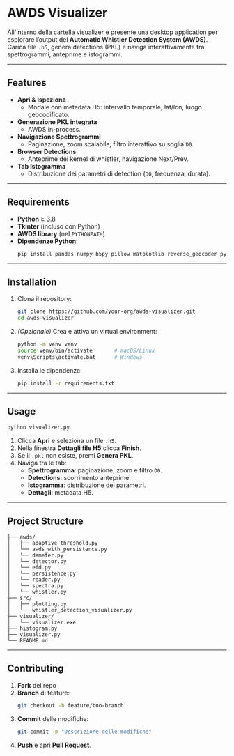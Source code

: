 # AWDS Visualizer

All'interno della cartella visualizer è presente una desktop application per esplorare l’output del **Automatic Whistler Detection System (AWDS)**.  
Carica file `.h5`, genera detections (PKL) e naviga interattivamente tra spettrogrammi, anteprime e istogrammi.

---

## Features

- **Apri & Ispeziona**  
  - Modale con metadata H5: intervallo temporale, lat/lon, luogo geocodificato.  
- **Generazione PKL integrata**  
  - AWDS in-process.  
- **Navigazione Spettrogrammi**  
  - Paginazione, zoom scalabile, filtro interattivo su soglia `D0`.  
- **Browser Detections**  
  - Anteprime dei kernel di whistler, navigazione Next/Prev.  
- **Tab Istogramma**  
  - Distribuzione dei parametri di detection (`D0`, frequenza, durata).  

---

## Requirements

- **Python** ≥ 3.8  
- **Tkinter** (incluso con Python)  
- **AWDS library** (nel `PYTHONPATH`)  
- **Dipendenze Python**:  
  ```bash
  pip install pandas numpy h5py pillow matplotlib reverse_geocoder pycountry_convert tqdm joblib
  ```

---

## Installation

1. Clona il repository:
   ```bash
   git clone https://github.com/your-org/awds-visualizer.git
   cd awds-visualizer
   ```
2. _(Opzionale)_ Crea e attiva un virtual environment:
   ```bash
   python -m venv venv
   source venv/bin/activate       # macOS/Linux
   venv\Scripts\activate.bat      # Windows
   ```
3. Installa le dipendenze:
   ```bash
   pip install -r requirements.txt
   ```

---

## Usage

```bash
python visualizer.py
```

1. Clicca **Apri** e seleziona un file `.h5`.  
2. Nella finestra **Dettagli file H5** clicca **Finish**.  
3. Se il `.pkl` non esiste, premi **Genera PKL**.  
4. Naviga tra le tab:  
   - **Spettrogramma**: paginazione, zoom e filtro `D0`.  
   - **Detections**: scorrimento anteprime.  
   - **Istogramma**: distribuzione dei parametri.  
   - **Dettagli**: metadata H5.

---

## Project Structure

```
├── awds/
│   ├── adaptive_threshold.py
│   └── awds_with_persistence.py
│   └── demeter.py
│   └── detector.py
│   └── efd.py
│   └── persistence.py
│   └── reader.py
│   └── spectra.py
│   └── whistler.py
├── src/
│   ├── plotting.py
│   └── whistler_detection_visualizer.py
├── visualizer/
│   └── visualizer.exe
├── histogram.py
├── visualizer.py
└── README.md
```

---

## Contributing

1. **Fork** del repo  
2. **Branch** di feature:  
   ```bash
   git checkout -b feature/tuo-branch
   ```
3. **Commit** delle modifiche:  
   ```bash
   git commit -m "Descrizione delle modifiche"
   ```
4. **Push** e apri **Pull Request**.
